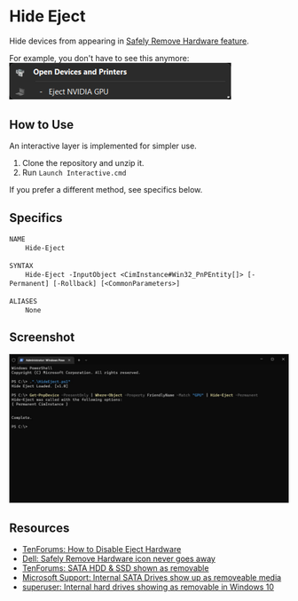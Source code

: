 # Hide Eject

Hide devices from appearing in [Safely Remove Hardware feature](./img/problem_safeRemoval.jpg).

For example, you don't have to see this anymore:  
<img src="./img/problem_deviceEject.png" width="400"/>

## How to Use

An interactive layer is implemented for simpler use.

1. Clone the repository and unzip it.
2. Run `Launch Interactive.cmd`

If you prefer a different method, see specifics below.

## Specifics

```
NAME
    Hide-Eject

SYNTAX
    Hide-Eject -InputObject <CimInstance#Win32_PnPEntity[]> [-Permanent] [-Rollback] [<CommonParameters>]

ALIASES
    None
```

## Screenshot

<img src="./img/hideEject_console.jpg" width="850"/>

## Resources

- [TenForums: How to Disable Eject Hardware](https://www.tenforums.com/drivers-hardware/128529-how-disable-eject-hardware-2.html#post1591718)
- [Dell: Safely Remove Hardware icon never goes away](https://www.dell.com/community/Storage-Drives-Media/Safely-Remove-Hardware-icon-never-goes-away/m-p/3871771#M316664)
- [TenForums: SATA HDD & SSD shown as removable](https://www.tenforums.com/drivers-hardware/103068-sata-hdd-ssd-shown-removable.html#post1277271)
- [Microsoft Support: Internal SATA Drives show up as removeable media](https://support.microsoft.com/en-us/topic/internal-sata-drives-show-up-as-removeable-media-1f806a64-8661-95a6-adc7-ce65a976c8dd)
- [superuser: Internal hard drives showing as removable in Windows 10](https://superuser.com/questions/1010792)

